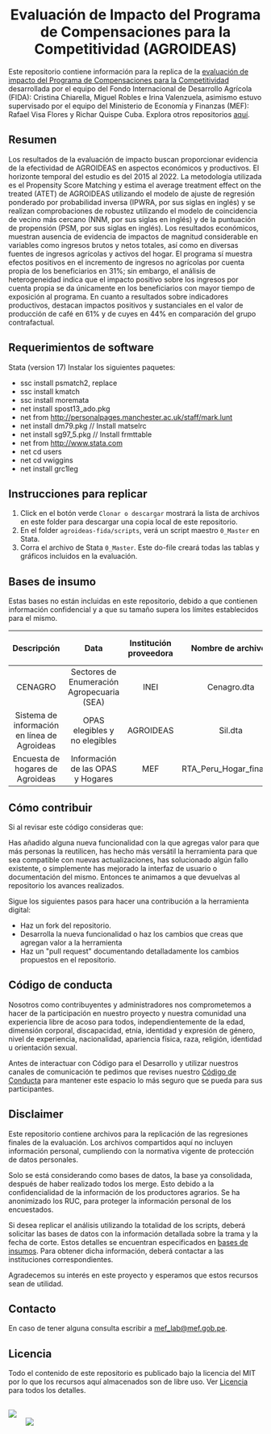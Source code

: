 <h1 align="center">  Evaluación de Impacto del Programa de Compensaciones para la Competitividad (AGROIDEAS)</h1>

Este repositorio contiene información para la replica de la [evaluación de impacto del Programa de Compensaciones para la Competitividad]([https://www.gob.pe/institucion/mef/informes-publicaciones/5338967-evaluacion-de-impacto-del-bono-familiar-habitacional](https://www.mef.gob.pe/contenidos/presu_publ/ppr/eval_indep/Informe_Final_Evaluacion_Impacto_Programa_AGROIDEAS.pdf)) desarrollada por el equipo del Fondo Internacional de Desarrollo Agrícola (FIDA): Cristina Chiarella, Miguel Robles e Irina Valenzuela, asimismo estuvo supervisado por el equipo del Ministerio de Economía y Finanzas (MEF): Rafael Visa Flores y Richar Quispe Cuba. Explora otros repositorios [aquí](https://github.com/mef-lab).


## Resumen
Los resultados de la evaluación de impacto buscan proporcionar evidencia de la efectividad de AGROIDEAS en aspectos económicos y productivos. El horizonte temporal del estudio es del 2015 al 2022. La metodología utilizada es el Propensity Score Matching y estima el average treatment effect on the treated (ATET) de AGROIDEAS utilizando el modelo de ajuste de regresión ponderado por probabilidad inversa (IPWRA, por sus siglas en inglés) y se realizan comprobaciones de robustez utilizando el modelo de coincidencia de vecino más cercano (NNM, por sus siglas en inglés) y de la puntuación de propensión (PSM, por sus siglas en inglés). Los resultados económicos, muestran ausencia de evidencia de impactos de magnitud considerable en variables como ingresos brutos y netos totales, así como en diversas fuentes de ingresos agrícolas y activos del hogar. El programa sí muestra efectos positivos en el incremento de ingresos no agrícolas por cuenta propia de los beneficiarios en 31%; sin embargo, el análisis de heterogeneidad indica que el impacto positivo sobre los ingresos por cuenta propia se da únicamente en los beneficiarios con mayor tiempo de exposición al programa. En cuanto a resultados sobre indicadores productivos, destacan impactos positivos y sustanciales en el valor de producción de café en 61% y de cuyes en 44% en comparación del grupo contrafactual.

## Requerimientos de software
Stata (version 17)
Instalar los siguientes paquetes:
- ssc install psmatch2, replace
- ssc install kmatch
- ssc install moremata
- net install spost13_ado.pkg 
- net from http://personalpages.manchester.ac.uk/staff/mark.lunt 
- net install dm79.pkg // Install matselrc
- net install sg97_5.pkg // Install frmttable
- net from http://www.stata.com
- net cd users
- net cd vwiggins
- net install grc1leg

## Instrucciones para replicar

1. Click en el botón verde `Clonar o descargar` mostrará la lista de archivos en este folder para descargar una copia local de este repositorio.
1. En el folder `agroideas-fida/scripts`, verá un script maestro `0_Master` en Stata.
1. Corra el archivo de Stata `0_Master`. Este do-file creará todas las tablas y gráficos incluidos en la evaluación.

## Bases de insumo

Estas bases no están incluidas en este repositorio, debido a que contienen información confidencial y a que su tamaño supera los límites establecidos para el mismo.

|Descripción|Data|Institución proveedora|Nombre de archivos|Fecha de corte|
|:---:|:---:|:---:|:---:|:---:|
|CENAGRO|Sectores de Enumeración Agropecuaria (SEA)|INEI|Cenagro.dta|2012|
|Sistema de información en línea de Agroideas|OPAS elegibles y no elegibles |AGROIDEAS|Sil.dta|2015-2022|
|Encuesta de hogares de Agroideas|Información de las OPAS y Hogares|MEF|RTA_Peru_Hogar_final.dta|2023|


## Cómo contribuir
Si al revisar este código consideras que:

Has añadido alguna nueva funcionalidad con la que agregas valor para que más personas la reutilicen, has hecho más versátil la herramienta para que sea compatible con nuevas actualizaciones, has solucionado algún fallo existente, o simplemente has mejorado la interfaz de usuario o documentación del mismo.
Entonces te animamos a que devuelvas al repositorio los avances realizados.

Sigue los siguientes pasos para hacer una contribución a la herramienta digital:

- Haz un fork del repositorio. 
- Desarrolla la nueva funcionalidad o haz los cambios que creas que agregan valor a la herramienta
- Haz un "pull request" documentando detalladamente los cambios propuestos en el repositorio.

## Código de conducta 
Nosotros como contribuyentes y administradores nos comprometemos a hacer de la participación en nuestro proyecto y nuestra comunidad una experiencia libre de acoso para todos, independientemente de la edad, dimensión corporal, discapacidad, etnia, identidad y expresión de género, nivel de experiencia, nacionalidad, apariencia física, raza, religión, identidad u orientación sexual.

Antes de interactuar con Código para el Desarrollo y utilizar nuestros canales de comunicación te pedimos que revises nuestro [Código de Conducta](https://github.com/mef-lab/agroideas-fida/blob/main/CODE-OF-CONDUCT.md) para mantener este espacio lo más seguro que se pueda para sus participantes. 

## Disclaimer
Este repositorio contiene archivos para la replicación de las regresiones finales de la evaluación. Los archivos compartidos aquí no incluyen información personal, cumpliendo con la normativa vigente de protección de datos personales.

Solo se está considerando como bases de datos, la base ya consolidada, después de haber realizado todos los merge. Esto debido a la confidencialidad de la información de los productores agrarios. Se ha anonimizado los RUC, para proteger la información personal de los encuestados.

Si desea replicar el análisis utilizando la totalidad de los scripts, deberá solicitar las bases de datos con la información detallada sobre la trama y la fecha de corte. Estos detalles se encuentran especificados en [bases de insumos](https://github.com/mef-lab/agroideas-fida?tab=readme-ov-file#bases-de-insumo). Para obtener dicha información, deberá contactar a las instituciones correspondientes.

Agradecemos su interés en este proyecto y esperamos que estos recursos sean de utilidad.

## Contacto
En caso de tener alguna consulta escribir a mef_lab@mef.gob.pe.

## Licencia
Todo el contenido de este repositorio es publicado bajo la licencia del MIT por lo que los recursos aquí almacenados son de libre uso. Ver [Licencia](https://github.com/mef-lab/agroideas-fida/blob/main/LICENSE) para todos los detalles.

## 
<div class = "row">
  <div class = "column" style = "width:10%">
    <img src="https://github.com/mef-lab/agroideas-fida/blob/main/img/logo_mef.png" align = "left">

    
  </div>
  <div class = "column" style = "width:10%">
    <img src="https://github.com/mef-lab/agroideas-fida/blob/main/img/logo_mef_lab.png" align = "right">
  </div>
</div>
